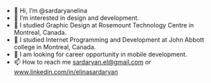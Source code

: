 - 👋 Hi, I’m @sardaryanelina
- 👀 I’m interested in design and development.
- 🌱 I studied Graphic Design at Rosemount Technology Centre in Montreal, Canada.
- 🌱 I studied Internet Programming and Development at John Abbott college in Montreal, Canada.
- 💞️ I am looking for career opportunity in mobile development.
- 📫 How to reach me sardaryan.el@gmail.com or www.linkedin.com/in/elinasardaryan

<!---
sardaryanelina/sardaryanelina is a ✨ special ✨ repository because its `README.md` (this file) appears on your GitHub profile.
You can click the Preview link to take a look at your changes.
--->
